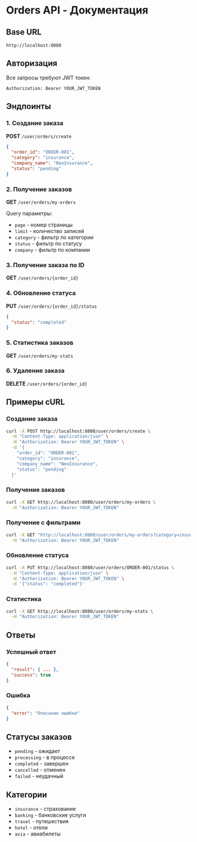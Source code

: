 # Orders API - Документация

## Base URL
```
http://localhost:8080
```

## Авторизация
Все запросы требуют JWT токен:
```
Authorization: Bearer YOUR_JWT_TOKEN
```

## Эндпоинты

### 1. Создание заказа
**POST** `/user/orders/create`

```json
{
  "order_id": "ORDER-001",
  "category": "insurance",
  "company_name": "NeoInsurance",
  "status": "pending"
}
```

### 2. Получение заказов
**GET** `/user/orders/my-orders`

Query параметры:
- `page` - номер страницы
- `limit` - количество записей
- `category` - фильтр по категории
- `status` - фильтр по статусу
- `company` - фильтр по компании

### 3. Получение заказа по ID
**GET** `/user/orders/{order_id}`

### 4. Обновление статуса
**PUT** `/user/orders/{order_id}/status`

```json
{
  "status": "completed"
}
```

### 5. Статистика заказов
**GET** `/user/orders/my-stats`

### 6. Удаление заказа
**DELETE** `/user/orders/{order_id}`

## Примеры cURL

### Создание заказа
```bash
curl -X POST http://localhost:8080/user/orders/create \
  -H "Content-Type: application/json" \
  -H "Authorization: Bearer YOUR_JWT_TOKEN" \
  -d '{
    "order_id": "ORDER-001",
    "category": "insurance",
    "company_name": "NeoInsurance",
    "status": "pending"
  }'
```

### Получение заказов
```bash
curl -X GET http://localhost:8080/user/orders/my-orders \
  -H "Authorization: Bearer YOUR_JWT_TOKEN"
```

### Получение с фильтрами
```bash
curl -X GET "http://localhost:8080/user/orders/my-orders?category=insurance&status=pending" \
  -H "Authorization: Bearer YOUR_JWT_TOKEN"
```

### Обновление статуса
```bash
curl -X PUT http://localhost:8080/user/orders/ORDER-001/status \
  -H "Content-Type: application/json" \
  -H "Authorization: Bearer YOUR_JWT_TOKEN" \
  -d '{"status": "completed"}'
```

### Статистика
```bash
curl -X GET http://localhost:8080/user/orders/my-stats \
  -H "Authorization: Bearer YOUR_JWT_TOKEN"
```

## Ответы

### Успешный ответ
```json
{
  "result": { ... },
  "success": true
}
```

### Ошибка
```json
{
  "error": "Описание ошибки"
}
```

## Статусы заказов
- `pending` - ожидает
- `processing` - в процессе
- `completed` - завершен
- `cancelled` - отменен
- `failed` - неудачный

## Категории
- `insurance` - страхование
- `banking` - банковские услуги
- `travel` - путешествия
- `hotel` - отели
- `avia` - авиабилеты